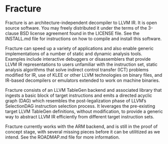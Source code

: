 Fracture
========

Fracture is an architecture-independent decompiler to LLVM IR. It is open source
software. You may freely distributed it under the terms of the 3-clause BSD
license agreement found in the LICENSE file. See the INSTALL.md file for
instructions on how to compile and install this software.

Fracture can speed up a variety of applications and also enable generic
implementations of a number of static and dynamic analysis tools. Examples
include interactive debuggers or disassemblers that provide LLVM IR
representations to users unfamiliar with the instruction set, static analysis
algorithms that solve indirect control transfer (ICT) problems modified for IR,
use of KLEE or other LLVM technologies on binary files, and IR-based
decompilers or emulators extended to work on machine binaries.

Fracture consists of an LLVM TableGen backend and associated library that
ingests a basic block of target instructions and emits a directed acyclic graph
(DAG) which resembles the post-legalization phase of LLVM’s SelectionDAG
instruction selection process. It leverages the pre-existing target LLVM
TableGen definitions, without modification, to provide a generic way to
abstract LLVM IR efficiently from different target instruction sets.

Fracture currently works with the ARM backend, and is still in the proof of
concept stage, with several missing pieces before it can be utilitized as we
intend. See the ROADMAP.md file for more information.

